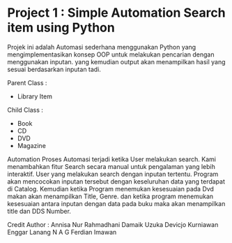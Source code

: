 # Project 1 : Simple Automation Search item using Python

Projek ini adalah Automasi sederhana menggunakan Python yang mengimplementasikan konsep OOP untuk melakukan pencarian dengan menggunakan inputan. yang kemudian output akan menampilkan hasil yang sesuai berdasarkan inputan tadi.

Parent Class :

- Library Item

Child Class :

- Book
- CD
- DVD
- Magazine

Automation
Proses Automasi terjadi ketika User melakukan search. Kami menambahkan fitur Search secara manual untuk pengalaman yang lebih interaktif.
User yang melakukan search dengan inputan tertentu. Program akan mencocokan inputan tersebut dengan keseluruhan data yang terdapat di Catalog.
Kemudian ketika Program menemukan kesesuaian pada Dvd makan akan menampilkan Title, Genre. dan ketika program menemukan kesesuaian antara inputan dengan data pada buku maka akan menampilkan title dan DDS Number.

Credit Author :
Annisa Nur Rahmadhani
Damaik Uzuka
Devicjo Kurniawan
Enggar Lanang N A G
Ferdian Imawan
